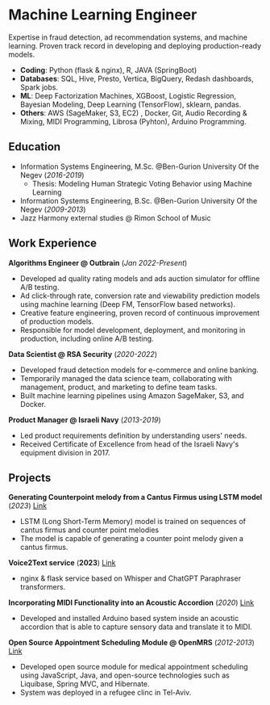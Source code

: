 # Machine Learning Engineer
Expertise in fraud detection, ad recommendation systems, and machine learning. Proven track record in developing and deploying production-ready models.

- **Coding**: Python (flask & nginx), R, JAVA (SpringBoot)
- **Databases**: SQL, Hive, Presto, Vertica, BigQuery, Redash dashboards, Spark jobs.  
- **ML**: Deep Factorization Machines, XGBoost, Logistic Regression, Bayesian Modeling, Deep Learning (TensorFlow), sklearn, pandas.
- **Others**: AWS (SageMaker, S3, EC2) , Docker, Git, Audio Recording & Mixing, MIDI Programming, Librosa (Pyhton), Arduino Programming.

## Education
- Information Systems Engineering, M.Sc. @Ben-Gurion University Of the Negev (_2016-2019_)
    - Thesis: Modeling Human Strategic Voting Behavior using Machine Learning
- Information Systems Engineering, B.Sc. @Ben-Gurion University Of the Negev (_2009-2013_)
- Jazz Harmony external studies @ Rimon School of Music

## Work Experience
**Algorithms Engineer @ Outbrain** (_Jan 2022-Present_)
- Developed ad quality rating models and ads auction simulator for offline A/B testing.
- Ad click-through rate, conversion rate and viewability prediction models using machine learning (Deep FM, TensorFlow based networks).
- Creative feature engineering, proven record of continuous improvement of production models. 
- Responsible for model development, deployment, and monitoring in production, including online A/B testing.

**Data Scientist @ RSA Security** (_2020-2022_)
- Developed fraud detection models for e-commerce and online banking.
- Temporarily managed the data science team, collaborating with management, product, and marketing to define team tasks.
- Built machine learning pipelines using Amazon SageMaker, S3, and Docker.

**Product Manager @ Israeli Navy** (_2013-2019_)
- Led product requirements definition by understanding users' needs.
- Received Certificate of Excellence from head of the Israeli Navy's equipment division in 2017.

## Projects
**Generating Counterpoint melody from a Cantus Firmus using LSTM model** (_2023_) [Link](https://github.com/AdamLauz/counterpoint-generator-lstm)
- LSTM (Long Short-Term Memory) model is trained on sequences of cantus firmus and counter point melodies
- The model is capable of generating a counter point melody given a cantus firmus.

**Voice2Text service** (__2023__) [Link](https://github.com/AdamLauz/voice2text-service)
 - nginx & flask service based on Whisper and ChatGPT Paraphraser transformers.

**Incorporating MIDI Functionality into an Acoustic Accordion** (_2020_) [Link](https://github.com/AdamLauz/midi-accordion-arduino)
- Developed and installed Arduino based system inside an acoustic accordion that is able to capture sensory data and translate it to MIDI.

**Open Source Appointment Scheduling Module @ OpenMRS** (_2012-2013_) [Link](https://wiki.openmrs.org/display/docs/appointment+scheduling+module)
- Developed open source module for medical appointment scheduling using JavaScript, Java, and open-source technologies such as Liquibase, Spring MVC, and Hibernate.
- System was deployed in a refugee clinc in Tel-Aviv.
